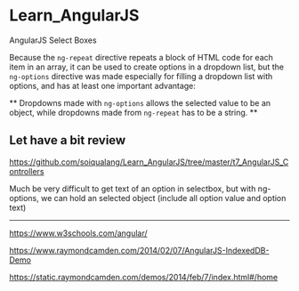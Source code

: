 # Learn_AngularJS
AngularJS Select Boxes

Because the `ng-repeat` directive repeats a block of HTML code for each item in an array, it can be used to create options in a dropdown list, but the `ng-options` directive was made especially for filling a dropdown list with options, and has at least one important advantage:

** Dropdowns made with `ng-options` allows the selected value to be an object, while dropdowns made from `ng-repeat` has to be a string. **

## Let have a bit review

https://github.com/soiqualang/Learn_AngularJS/tree/master/t7_AngularJS_Controllers

Much be very difficult to get text of an option in selectbox, but with ng-options, we can hold an selected object (include all option value and option text)

---

https://www.w3schools.com/angular/

https://www.raymondcamden.com/2014/02/07/AngularJS-IndexedDB-Demo

https://static.raymondcamden.com/demos/2014/feb/7/index.html#/home

